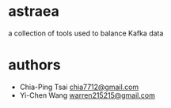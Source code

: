 # astraea
a collection of tools used to balance Kafka data

# authors
- Chia-Ping Tsai <chia7712@gmail.com>
- Yi-Chen Wang <warren215215@gmail.com>